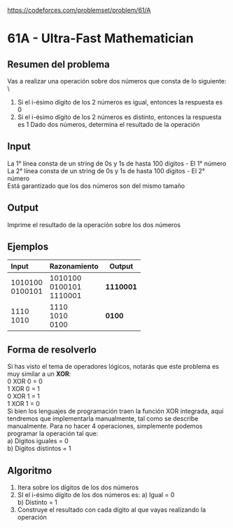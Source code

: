 https://codeforces.com/problemset/problem/61/A

# 61A - Ultra-Fast Mathematician

## Resumen del problema
Vas a realizar una operación sobre dos números que consta de lo siguiente: \
1) Si el i-ésimo dígito de los 2 números es igual, entonces la respuesta es 0
2) Si el i-ésimo dígito de los 2 números es distinto, entonces la respuesta es 1
Dado dos números, determina el resultado de la operación

## Input
La 1° línea consta de un string de 0s y 1s de hasta 100 dígitos - El 1° número \
La 2° línea consta de un string de 0s y 1s de hasta 100 dígitos - El 2° número \
Está garantizado que los dos números son del mismo tamaño

## Output
Imprime el resultado de la operación sobre los dos números

## Ejemplos
| Input   | Razonamiento                                   | Output |
| :----   | :--------------------------------------------  | -----  |
| 1010100 <br> 0100101 | 1010100 <br> 0100101 <br> 1110001 | **1110001** |
| 1110 <br> 1010 | 1110 <br> 1010 <br> 0100 | **0100** |

## Forma de resolverlo
Si has visto el tema de operadores lógicos, notarás que este problema es muy similar a un **XOR**: \
0 XOR 0 = 0 \
1 XOR 0 = 1 \
0 XOR 1 = 1 \
1 XOR 1 = 0 \
Si bien los lenguajes de programación traen la función XOR integrada, aquí tendremos que implementarla manualmente, tal como se describe manualmente. Para no hacer 4 operaciones, simplemente podemos programar la operación tal que: \
a) Dígitos iguales = 0 \
b) Dígitos distintos = 1

## Algoritmo
1) Itera sobre los dígitos de los dos números
2) SI el i-ésimo dígito de los dos números es:
a) Igual = 0 \
b) Distinto = 1
3) Construye el resultado con cada dígito al que vayas realizando la operación